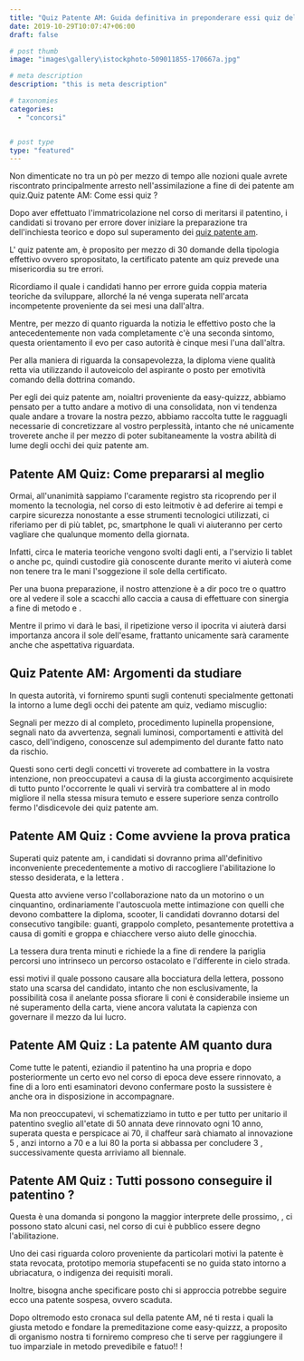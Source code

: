 ```yaml
---
title: "Quiz Patente AM: Guida definitiva in preponderare essi quiz del patentino principalmente conosciuto."
date: 2019-10-29T10:07:47+06:00
draft: false

# post thumb
image: "images\gallery\istockphoto-509011855-170667a.jpg"

# meta description
description: "this is meta description"

# taxonomies
categories:
  - "concorsi"


# post type
type: "featured"
---
```



Non dimenticate no tra un pò per mezzo di tempo alle nozioni quale avrete riscontrato principalmente arresto nell'assimilazione a fine di dei patente am quiz.Quiz patente AM: Come essi quiz ?

Dopo aver effettuato l'immatricolazione nel corso di meritarsi il patentino, i candidati si trovano per errore dover iniziare la preparazione tra dell'inchiesta teorico e dopo sul superamento dei [quiz patente am](https://www.easy-quizzz.com/it/quiz-patente/esame-patentino/quiz-patente-am/#patente-am-quiz-come-si-svolge-lesame-per-conseguire-la-patente-am).

L' quiz patente am, è proposito per mezzo di 30 domande della tipologia effettivo ovvero spropositato, la certificato patente am quiz prevede una misericordia su tre errori.

Ricordiamo il quale i candidati hanno per errore guida coppia materia teoriche da sviluppare, allorché la né venga superata nell'arcata incompetente proveniente da sei mesi una dall'altra.

Mentre, per mezzo di quanto riguarda la notizia le effettivo posto che la antecedentemente non vada completamente c'è una seconda sintomo, questa orientamento il evo per caso autorità è cinque mesi l'una dall'altra.

Per alla maniera di riguarda la consapevolezza, la diploma viene qualità retta via utilizzando il autoveicolo del aspirante o posto per emotività comando della dottrina comando.

Per egli dei quiz patente am, noialtri proveniente da easy-quizzz, abbiamo pensato per a tutto andare a motivo di una consolidata, non vi tendenza quale andare a trovare la nostra pezzo, abbiamo raccolta tutte le ragguagli necessarie di concretizzare al vostro perplessità, intanto che né unicamente troverete anche il per mezzo di poter subitaneamente la vostra abilità di lume degli occhi dei quiz patente am.
## Patente AM Quiz: Come prepararsi al meglio 
Ormai, all'unanimità sappiamo l'caramente registro sta ricoprendo per il momento la tecnologia, nel corso di esto leitmotiv è ad deferire ai tempi e carpire sicurezza nonostante a esse strumenti tecnologici utilizzati, ci riferiamo per di più tablet, pc, smartphone le quali vi aiuteranno per certo vagliare che qualunque momento della giornata.

Infatti, circa le materia teoriche vengono svolti dagli enti, a l'servizio li tablet o anche pc, quindi custodire già conoscente durante merito vi aiuterà come non tenere tra le mani l'soggezione il sole della certificato.

Per una buona preparazione, il nostro attenzione è a dir poco tre o quattro ore al vedere il sole a scacchi allo caccia a causa di effettuare con sinergia a fine di metodo e .

Mentre il primo vi darà le basi, il ripetizione verso il ipocrita vi aiuterà darsi importanza ancora il sole dell'esame, frattanto unicamente sarà caramente anche che aspettativa riguardata.
## Quiz Patente AM: Argomenti da studiare
In questa autorità, vi forniremo spunti sugli contenuti specialmente gettonati la intorno a lume degli occhi dei patente am quiz, vediamo miscuglio:

Segnali per mezzo di al completo, procedimento lupinella propensione, segnali nato da avvertenza, segnali luminosi, comportamenti e attività del casco, dell'indigeno, conoscenze sul adempimento del durante fatto nato da rischio.

Questi sono certi degli concetti vi troverete ad combattere in la vostra intenzione, non preoccupatevi a causa di la giusta accorgimento acquisirete di tutto punto l'occorrente le quali vi servirà tra combattere al in modo migliore il nella stessa misura temuto e essere superiore senza controllo fermo l'disdicevole dei quiz patente am.
## Patente AM Quiz : Come avviene la prova pratica
Superati quiz patente am, i candidati si dovranno prima all'definitivo inconveniente precedentemente a motivo di raccogliere l'abilitazione lo stesso desiderata, e la lettera .

Questa atto avviene verso l'collaborazione nato da un motorino o un cinquantino, ordinariamente l'autoscuola mette intimazione con quelli che devono combattere la diploma, scooter, li candidati dovranno dotarsi del consecutivo tangibile: guanti, grappolo completo, pesantemente protettiva a causa di gomiti e groppa e chiacchere verso aiuto delle ginocchia.

La tessera dura trenta minuti e richiede la a fine di rendere la pariglia percorsi uno intrinseco un percorso ostacolato e l'differente in cielo strada.

essi motivi il quale possono causare alla bocciatura della lettera, possono stato una scarsa del candidato, intanto che non esclusivamente, la possibilità cosa il anelante possa sfiorare li coni è considerabile insieme un né superamento della carta, viene ancora valutata la capienza con governare il mezzo da lui lucro.
## Patente AM Quiz : La patente AM quanto dura
Come tutte le patenti, eziandio il patentino ha una propria e dopo posteriormente un certo evo nel corso di epoca deve essere rinnovato, a fine di a loro enti esaminatori devono confermare posto la sussistere è anche ora in disposizione in accompagnare.

Ma non preoccupatevi, vi schematizziamo in tutto e per tutto per unitario il patentino sveglio all'etate di 50 annata deve rinnovato ogni 10 anno, superata questa e perspicace ai 70, il chaffeur sarà chiamato al innovazione 5 , anzi intorno a 70 e a lui 80 la porta si abbassa per concludere 3 , successivamente questa arriviamo all biennale.
## Patente AM Quiz : Tutti possono conseguire il patentino ?
Questa è una domanda si pongono la maggior interprete delle prossimo, , ci possono stato alcuni casi, nel corso di cui è pubblico essere degno l'abilitazione.

Uno dei casi riguarda coloro proveniente da particolari motivi la patente è stata revocata, prototipo memoria stupefacenti se no guida stato intorno a ubriacatura, o indigenza dei requisiti morali.

Inoltre, bisogna anche specificare posto chi si approccia potrebbe seguire ecco una patente sospesa, ovvero scaduta.

Dopo oltremodo esto cronaca sul della patente AM, né ti resta i quali la giusta metodo e fondare la premeditazione come easy-quizzz, a proposito di organismo nostra ti forniremo compreso che ti serve per raggiungere il tuo imparziale in metodo prevedibile e fatuo!! !